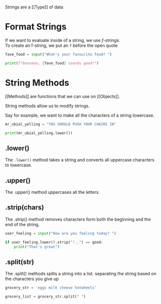 Strings are a [[Type]] of data

# Format Strings
If we want to evaluate inside of a string, we use *f-strings*.  
To create an f-string, we put an `f` before the open quote

```python
fave_food = input("What's your favourite food? ")

print(f"Ooooooo, {fave_food} sounds good!")
```

# String Methods

[[Methods]] are functions that we can use on [[Objects]].

String methods allow us to modify strings.

Say for example, we want to make all the characters of
a string lowercase.

```python
mr_ubial_yelling = "YOU SHOULD PUSH YOUR CHAIRS IN"

print(mr_ubial_yelling.lower())
```


## .lower()

The `.lower()` method takes a string and converts all uppercase
characters to lowercase.

## .upper()

The .upper() method uppercases all the letters. 

## .strip(chars)

The .strip() method removes characters form both the beginning and the end of the string.

```python
user_feeling = input("How are you feeling today? ")

if user_feeling.lower().strip("!.,") == good:
	print("That's great")
```


## .split(str)

The .split() methods splits a string into a list. separating the string based on the characters you give up

```python
grocery_str = 'eggs milk cheese hotwheels'

grocery_list = grocery_str.split(" ")
```